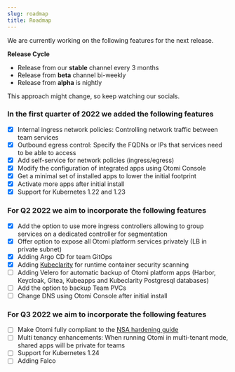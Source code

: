```yaml
---
slug: roadmap
title: Roadmap
---
```


We are currently working on the following features for the next release.

**Release Cycle**

- Release from our **stable** channel every 3 months
- Release from **beta** channel bi-weekly
- Release from **alpha** is nightly

This approach might change, so keep watching our socials.

### In the first quarter of 2022 we added the following features

- [x] Internal ingress network policies: Controlling network traffic between team services
- [x] Outbound egress control: Specify the FQDNs or IPs that services need to be able to access
- [x] Add self-service for network policies (ingress/egress)
- [x] Modify the configuration of integrated apps using Otomi Console
- [x] Get a minimal set of installed apps to lower the initial footprint
- [x] Activate more apps after initial install
- [x] Support for Kubernetes 1.22 and 1.23

### For Q2 2022 we aim to incorporate the following features

- [x] Add the option to use more ingress controllers allowing to group services on a dedicated controller for segmentation
- [x] Offer option to expose all Otomi platform services privately (LB in private subnet)
- [x] Adding Argo CD for team GitOps
- [x] Adding [Kubeclarity](https://github.com/openclarity/kubeclarity) for runtime container security scanning
- [ ] Adding Velero for automatic backup of Otomi platform apps (Harbor, Keycloak, Gitea, Kubeapps and Kubeclarity Postgresql databases)
- [ ] Add the option to backup Team PVCs
- [ ] Change DNS using Otomi Console after initial install

### For Q3 2022 we aim to incorporate the following features

- [ ] Make Otomi fully compliant to the [NSA hardening guide](https://media.defense.gov/2021/Aug/03/2002820425/-1/-1/0/CTR_Kubernetes_Hardening_Guidance_1.1_20220315.PDF)
- [ ] Multi tenancy enhancements: When running Otomi in multi-tenant mode, shared apps will be private for teams
- [ ] Support for Kubernetes 1.24
- [ ] Adding Falco
